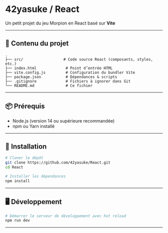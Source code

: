 # 42yasuke / React

Un petit projet du jeu Morpion en React basé sur **Vite**

---

## 📁 Contenu du projet

```
.
├── src/                  # Code source React (composants, styles, etc.)
├── index.html             # Point d’entrée HTML
├── vite.config.js         # Configuration du bundler Vite
├── package.json           # Dépendances & scripts
├── .gitignore             # Fichiers à ignorer dans Git
└── README.md              # Ce fichier
```

---

## 📦 Prérequis

- Node.js (version 14 ou supérieure recommandée)
- npm ou Yarn installé

---

## 🚀 Installation

```bash
# Cloner le dépôt
git clone https://github.com/42yasuke/React.git
cd React

# Installer les dépendances
npm install
```

---

## 🖥 Développement

```bash
# Démarrer le serveur de développement avec hot reload
npm run dev
```

---
